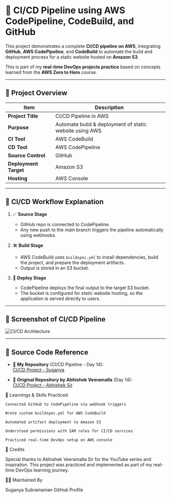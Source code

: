 # 🚀 CI/CD Pipeline using AWS CodePipeline, CodeBuild, and GitHub

This project demonstrates a complete **CI/CD pipeline on AWS**, integrating **GitHub**, **AWS CodePipeline**, and **CodeBuild** to automate the build and deployment process for a static website hosted on **Amazon S3**.

This is part of my **real-time DevOps projects practice** based on concepts learned from the **AWS Zero to Hero** course.

---

## 📌 Project Overview

| Item                 | Description                                                |
|----------------------|------------------------------------------------------------|
| **Project Title**    | CI/CD Pipeline in AWS                                      |
| **Purpose**          | Automate build & deployment of static website using AWS    |
| **CI Tool**          | AWS CodeBuild                                              |
| **CD Tool**          | AWS CodePipeline                                           |
| **Source Control**   | GitHub                                                     |
| **Deployment Target**| Amazon S3                                                  |
| **Hosting**          | AWS Console                                                |

---

## 🔄 CI/CD Workflow Explanation

1. ✅ **Source Stage**  
   - GitHub repo is connected to CodePipeline.
   - Any new push to the main branch triggers the pipeline automatically using webhooks.

2. 🛠️ **Build Stage**  
   - AWS CodeBuild uses `buildspec.yml` to install dependencies, build the project, and prepare the deployment artifacts.
   - Output is stored in an S3 bucket.

3. 🚀 **Deploy Stage**  
   - CodePipeline deploys the final output to the target S3 bucket.
   - The bucket is configured for static website hosting, so the application is served directly to users.

---

## 📸 Screenshot of CI/CD Pipeline

![CI/CD Architecture](https://github.com/suganya-subramanian/images/blob/main/Realtime%20project-CICD-using-AWSCodePipeline-AWSservices.png?raw=true)

---


## 🔗 Source Code Reference

- 🔹 **My Repository** (CI/CD Pipeline - Day 14):  
  [CI/CD Project - Suganya](https://github.com/suganya-subramanian/aws-devops-zero-to-hero/tree/main/day-14)

- 🔹 **Original Repository by Abhishek Veeramalla** (Day 14):  
  [CI/CD Project - Abhishek Sir](https://github.com/iam-veeramalla/aws-devops-zero-to-hero/tree/main/day-14)



🧠 Learnings & Skills Practiced

    Connected GitHub to CodePipeline via webhook triggers

    Wrote custom buildspec.yml for AWS CodeBuild

    Automated artifact deployment to Amazon S3

    Understood permissions with IAM roles for CI/CD services

    Practiced real-time DevOps setup on AWS console

🙏 Credits

Special thanks to Abhishek Veeramalla Sir for the YouTube series and inspiration. This project was practiced and implemented as part of my real-time DevOps learning journey.


👩‍💻 Maintained By

Suganya Subramanian
GitHub Profile
